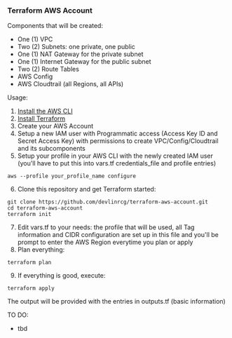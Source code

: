 ### Terraform AWS Account
Components that will be created:
* One (1) VPC
* Two (2) Subnets: one private, one public
* One (1) NAT Gateway for the private subnet
* One (1) Internet Gateway for the public subnet
* Two (2) Route Tables
* AWS Config
* AWS Cloudtrail (all Regions, all APIs)

Usage:
1. [Install the AWS CLI](https://aws.amazon.com/cli/)
2. [Install Terraform](https://www.terraform.io/downloads.html)
3. Create your AWS Account
4. Setup a new IAM user with Programmatic access (Access Key ID and Secret Access Key) with permissions to create VPC/Config/Cloudtrail and its subcomponents
5. Setup your profile in your AWS CLI with the newly created IAM user (you'll have to put this into vars.tf credentials_file and profile entries)
```
aws --profile your_profile_name configure
```
6. Clone this repository and get Terraform started:
```
git clone https://github.com/devlinrcg/terraform-aws-account.git
cd terraform-aws-account
terraform init
```
7. Edit vars.tf to your needs: the profile that will be used, all Tag information and CIDR configuration are set up in this file and you'll be prompt to enter the AWS Region everytime you plan or apply
8. Plan everything:
```
terraform plan
```
9. If everything is good, execute:
```
terraform apply
```

The output will be provided with the entries in outputs.tf (basic information)

TO DO:
* tbd
